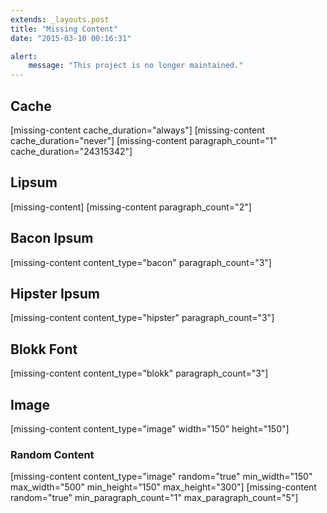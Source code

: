 ```yaml
---
extends: _layouts.post
title: "Missing Content"
date: "2015-03-10 00:16:31"

alert:
    message: "This project is no longer maintained."
---
```


## Cache
[missing-content cache_duration="always"]
[missing-content cache_duration="never"]
[missing-content paragraph_count="1" cache_duration="24315342"]

## Lipsum
[missing-content]
[missing-content paragraph_count="2"]

## Bacon Ipsum
[missing-content content_type="bacon" paragraph_count="3"]

## Hipster Ipsum
[missing-content content_type="hipster" paragraph_count="3"]

## Blokk Font
[missing-content content_type="blokk" paragraph_count="3"]

## Image
[missing-content content_type="image" width="150" height="150"]

### Random Content
[missing-content content_type="image" random="true" min_width="150" max_width="500" min_height="150" max_height="300"]
[missing-content random="true" min_paragraph_count="1" max_paragraph_count="5"]
